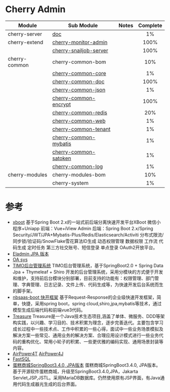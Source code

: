 # Cherry Admin

| Module         | Sub Module                        | Notes | Complete |
|----------------|-----------------------------------|-------|:--------:|
| cherry-server  | [doc](ch01.md)                    |       |    1%    |
| cherry-extend  | [cherry-monitor-admin](ch02.md)   |       |   100%   |
|                | [cherry-snailjob-server](ch03.md) |       |   100%   |
| cherry-common  | cherry-common-bom                 |       |   10%    |
|                | [cherry-common-core](ch05.md)     |       |    1%    |
|                | [cherry-common-doc](ch06.md)      |       |   100%   |
|                | [cherry-common-json](ch07.md)     |       |    1%    |
|                | [cherry-common-encrypt](ch08.md)  |       |   100%   |
|                | [cherry-common-redis](ch09.md)    |       |   20%    |
|                | [cherry-common-web](ch10.md)      |       |    1%    |
|                | [cherry-common-tenant](ch11.md)   |       |    1%    |
|                | [cherry-common-mybatis](ch12.md)  |       |    1%    |
|                | [cherry-common-satoken](ch13.md)  |       |    1%    |
|                | [cherry-common-log](ch14.md)      |       |    1%    |
| cherry-modules | cherry-modules-bom                |       |   10%    |
|                | cherry-system                     |       |    1%    |


# 参考
- [xboot](https://gitee.com/Exrick/x-boot) 基于Spring Boot 2.x的一站式前后端分离快速开发平台XBoot 微信小程序+Uniapp 前端：Vue+iView Admin 后端：Spring Boot 2.x/Spring Security/JWT/JPA+Mybatis-Plus/Redis/Elasticsearch/Activiti 分布式限流/同步锁/验证码/SnowFlake雪花算法ID生成 动态权限管理 数据权限 工作流 代码生成 定时任务 第三方社交账号、短信登录 单点登录 OAuth2开放平台。
- [Eladmin JPA 版本](https://gitee.com/elunez/eladmin)
- [OA sys](https://gitee.com/aaluoxiang/oa_system)
- [TIMO后台管理系统](https://gitee.com/aun/Timo) TIMO后台管理系统，基于SpringBoot2.0 + Spring Data Jpa + Thymeleaf + Shiro 开发的后台管理系统，采用分模块的方式便于开发和维护，支持前后台模块分别部署，目前支持的功能有：权限管理、部门管理、字典管理、日志记录、文件上传、代码生成等，为快速开发后台系统而生的脚手架。
- [nbsaas-boot 快开框架](https://gitee.com/cng1985/nbsaas-boot) 基于Request-Response的企业级快速开发框架，简单，快捷，采用spring boot，spring cloud,shiro,jpa,mybatis等技术，通过模型生成后端代码和前端vue3代码。
- [Treasure](https://gitee.com/dingwen-gitee/treasure) Treasure是一个Java技术生态项目,涵盖了单体、微服务、DDD等架构实践，以兴趣、学习目的、技术积累为理念，逐步完善迭代。主要包含学习成长过程中一些技术点、工作中积累的一些心得，面试中一些业务场景模拟及解决方案一些常见、通用业务的解决方案、合理应用设计模式进行一些业务代码的重构优化、常用小轮子的积累、一些更优雅的编码实现、通用场景封装等内容。 
- [AirPower4T](https://gitee.com/air-power/AirPower4T) [AirPower4J](https://gitee.com/air-power/AirPower4J)
- [FastSQL](https://gitee.com/mirrors/FastSQL)
- [蛋糕商城SpringBoot3.4.0, JPA版本](https://gitee.com/jerryshensjf/JPACookieShop)  蛋糕商城SpringBoot3.4.0, JPA版本。 基于开源软件蛋糕商城，升级至SpringBoot3.4.0,JPA，Jakarta Servlet,JSP,JSTL。采用MariaDB数据库。仍然使用原有JSP界面，有Java通用代码生成器光生成的后台界面。 
